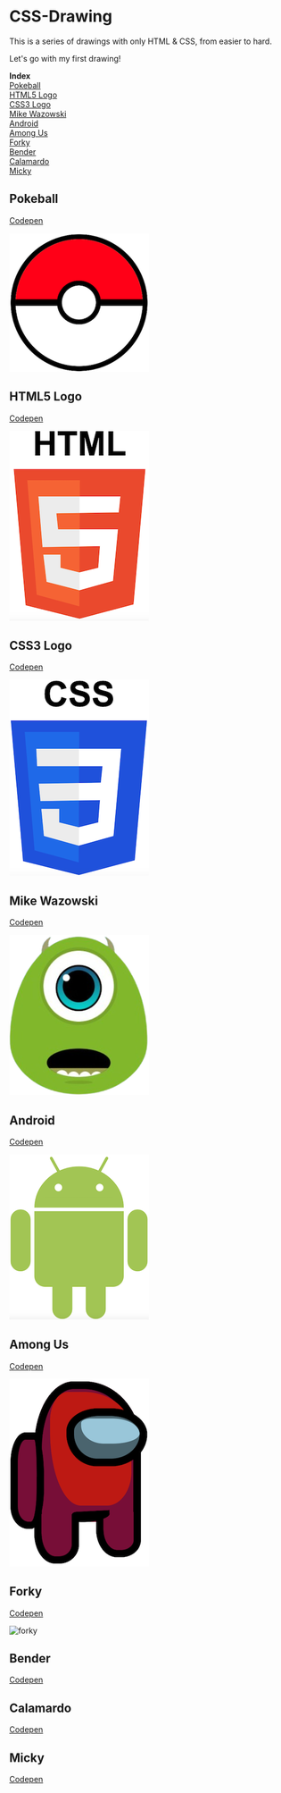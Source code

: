 # CSS-Drawing

This is a series of drawings with only HTML & CSS, from easier to hard.

Let's go with my first drawing!

**Index**<br>
[Pokeball](#pokeball)<br>
[HTML5 Logo](#html5-logo)<br>
[CSS3 Logo](#css3-logo)<br>
[Mike Wazowski](#mike-wazowski)<br>
[Android](#android)<br>
[Among Us](#among-us)<br>
[Forky](#forky)<br>
[Bender](#bender)<br>
[Calamardo](#calamardo)<br>
[Micky](#micky)<br>

## Pokeball
<a href="https://codepen.io/mikelweb/pen/mybvNJx?editors=1100" target="_blank">Codepen</a>

[![pokeball](Pokeball/pokeball.png?raw=true)](#)

## HTML5 Logo
<a href="https://codepen.io/mikelweb/pen/zxObBbx?editors=1100" target="_blank">Codepen</a>

[![HTML5 Logo](Logo%20HTML5/HTML5-logo.png?raw=true)](#)

## CSS3 Logo
<a href="https://codepen.io/mikelweb/pen/NPKmKax?editors=1100" target="_blank">Codepen</a>

[![CSS3 Logo](Logo%20CSS3/CSS3-logo.png?raw=true)](#)

## Mike Wazowski
<a href="https://codepen.io/mikelweb/pen/dPbLWga?editors=1100" target="_blank">Codepen</a>

[![Mike Wazowski](Mike%20Wazowski/mike.png?raw=true)](#)

## Android
<a href="https://codepen.io/mikelweb/pen/QwLXwBZ?editors=1100" target="_blank">Codepen</a>

[![Android](Android/android.png?raw=true)](#)

## Among Us
<a href="https://codepen.io/mikelweb/pen/OPLegOy?editors=1100" target="_blank">Codepen</a>

[![Among Us](Among%20Us/among-us.png?raw=true)](#)

## Forky
<a href="https://codepen.io/mikelweb/pen/raBXLKp?editors=1100" target="_blank">Codepen</a>

![forky](https://github.com/user-attachments/assets/30d20559-2e98-4041-9cb2-5c1ba730d40f)

## Bender
<a href="https://codepen.io/mikelweb/pen/LEYEWeJ?editors=1100" target="_blank">Codepen</a>


## Calamardo
<a href="https://codepen.io/mikelweb/pen/dPyPvKw?editors=1100" target="_blank">Codepen</a>


## Micky
<a href="https://codepen.io/mikelweb/pen/RNwNpJm?editors=1100" target="_blank">Codepen</a>
